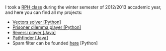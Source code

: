I took a <a href="http://cw.felk.cvut.cz/doku.php/courses/ae4b99rph/start">RPH class</a> during the winter semester of 2012/2013 accademic year, and here you can find all my projects:
<ul>
<li><a href="http://en.wikipedia.org/wiki/Dot_product"> Vectors solver [Python]</a></li>
<li><a href="https://cw.felk.cvut.cz/wiki/courses/ae4b99rph/labs/prisoners_dilemma/start">Prisoner dilemma player [Python]</a></li>
<li><a href="https://cw.felk.cvut.cz/wiki/courses/ae4b99rph/labs/reversi/start">Reversi player [Java]</a></li>
<li><a href="https://cw.felk.cvut.cz/wiki/courses/ae4b99rph/labs/maze/start">Pathfinder [Java]</a></li>
<li>Spam filter can be founded <a href="https://github.com/il-vladislav/SpamFilter">here</a> [Python]</li>
</ul>